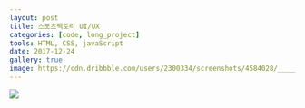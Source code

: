 ```yaml
---
layout: post
title: 스포츠팩토리 UI/UX
categories: [code, long_project]
tools: HTML, CSS, javaScript
date: 2017-12-24
gallery: true
image: https://cdn.dribbble.com/users/2300334/screenshots/4584028/____________-dribbble.jpg
---
```

<img src ="https://mir-s3-cdn-cf.behance.net/project_modules/max_1200/0c226465531993.5af7bc6b2808a.jpg"/>

